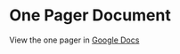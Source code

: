# One Pager Document

View the one pager in [Google Docs](https://docs.google.com/document/d/18QMK7IZRXLswGTpteDipkTkBilyZmP9H/edit?usp=sharing&ouid=103080292987267855713&rtpof=true&sd=true)
